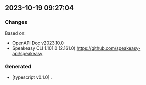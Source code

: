 

## 2023-10-19 09:27:04
### Changes
Based on:
- OpenAPI Doc v2023.10.0 
- Speakeasy CLI 1.101.0 (2.161.0) https://github.com/speakeasy-api/speakeasy
### Generated
- [typescript v0.1.0] .